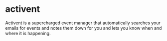 activent
========

Activent is a supercharged event manager that automatically searches your emails for events and notes them down for you and lets you know when and where it is happening.
